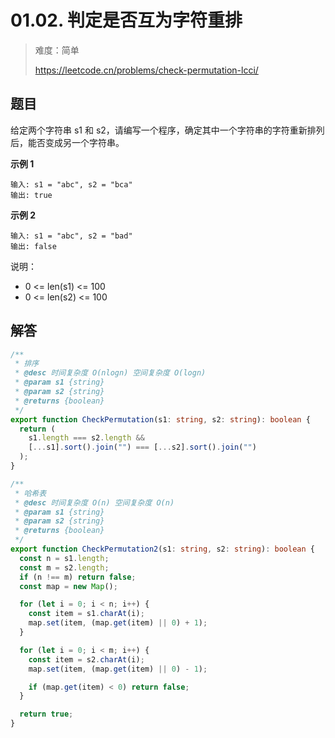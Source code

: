 # 01.02. 判定是否互为字符重排

> 难度：简单
>
> https://leetcode.cn/problems/check-permutation-lcci/

## 题目

给定两个字符串 s1 和 s2，请编写一个程序，确定其中一个字符串的字符重新排列后，能否变成另一个字符串。

**示例 1**

```
输入: s1 = "abc", s2 = "bca"
输出: true
```

**示例 2**

```
输入: s1 = "abc", s2 = "bad"
输出: false
```

说明：

- 0 <= len(s1) <= 100
- 0 <= len(s2) <= 100

## 解答

```typescript
/**
 * 排序
 * @desc 时间复杂度 O(nlogn) 空间复杂度 O(logn)
 * @param s1 {string}
 * @param s2 {string}
 * @returns {boolean}
 */
export function CheckPermutation(s1: string, s2: string): boolean {
  return (
    s1.length === s2.length &&
    [...s1].sort().join("") === [...s2].sort().join("")
  );
}

/**
 * 哈希表
 * @desc 时间复杂度 O(n) 空间复杂度 O(n)
 * @param s1 {string}
 * @param s2 {string}
 * @returns {boolean}
 */
export function CheckPermutation2(s1: string, s2: string): boolean {
  const n = s1.length;
  const m = s2.length;
  if (n !== m) return false;
  const map = new Map();

  for (let i = 0; i < n; i++) {
    const item = s1.charAt(i);
    map.set(item, (map.get(item) || 0) + 1);
  }

  for (let i = 0; i < m; i++) {
    const item = s2.charAt(i);
    map.set(item, (map.get(item) || 0) - 1);

    if (map.get(item) < 0) return false;
  }

  return true;
}
```
